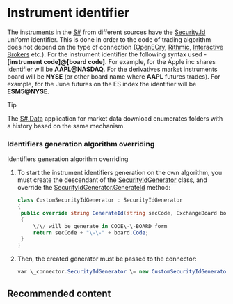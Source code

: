 # Instrument identifier

The instruments in the [S\#](StockSharpAbout.md) from different sources have the [Security.Id](../api/StockSharp.BusinessEntities.Security.Id.html) uniform identifier. This is done in order to the code of trading algorithm does not depend on the type of connection ([OpenECry](OEC.md), [Rithmic](Rithmic.md), [Interactive Brokers](IB.md) etc.). For the instrument identifier the following syntax used \- **\[instrument code\]@\[board code\]**. For example, for the Apple inc shares identifier will be **AAPL@NASDAQ**. For the derivatives market instruments board will be **NYSE** (or other board name where **AAPL** futures trades). For example, for the June futures on the ES index the identifier will be **ESM5@NYSE**. 

> [!TIP]
> The [S\#.Data](Hydra.md) application for market data download enumerates folders with a history based on the same mechanism. 

### Identifiers generation algorithm overriding

Identifiers generation algorithm overriding

1. To start the instrument identifiers generation on the own algorithm, you must create the descendant of the [SecurityIdGenerator](../api/StockSharp.Algo.SecurityIdGenerator.html) class, and override the [SecurityIdGenerator.GenerateId](../api/StockSharp.Algo.SecurityIdGenerator.GenerateId.html) method: 

   ```cs
   class CustomSecurityIdGenerator : SecurityIdGenerator
   {
   	public override string GenerateId(string secCode, ExchangeBoard board)
   	{
   		\/\/ will be generate in CODE\-\-BOARD form
   		return secCode + "\-\-" + board.Code;
   	}
   }
   ```
2. Then, the created generator must be passed to the connector: 

   ```cs
   var \_connector.SecurityIdGenerator \= new CustomSecurityIdGenerator();
   ```

## Recommended content
